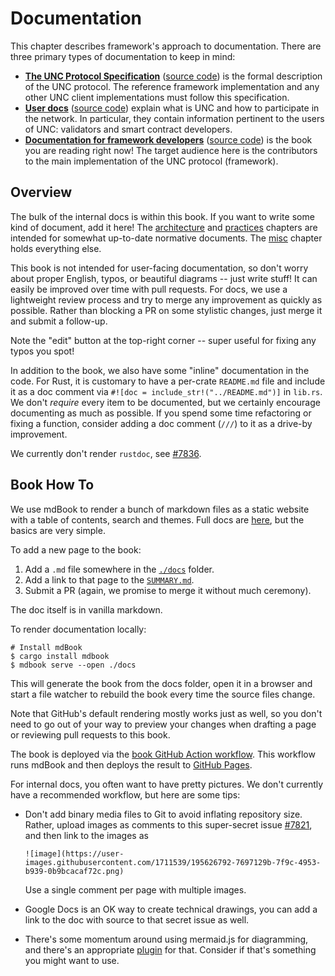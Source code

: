 # Documentation

This chapter describes framework's approach to documentation. There are three
primary types of documentation to keep in mind:

* [**The UNC Protocol Specification**](https://nomicon.io)
  ([source code](https://github.com/Utility/UEPs)) is the formal description of
  the UNC protocol. The reference framework implementation and any other UNC
  client implementations must follow this specification.
* [**User docs**](https://docs.unc.org) ([source code](https://github.com/unc/docs))
  explain what is UNC and how to participate in the network. In particular,
  they contain information pertinent to the users of UNC: validators and
  smart contract developers.
* [**Documentation for framework developers**](https://unc.github.io/framework/)
  ([source code](https://github.com/utnet-org/utility/tree/master/docs)) is the
  book you are reading right now! The target audience here is the contributors
  to the main implementation of the UNC protocol (framework).

## Overview

The bulk of the internal docs is within this book. If you want to write some
kind of document, add it here! The [architecture](../architecture/) and
[practices](../practices/) chapters are intended for somewhat up-to-date
normative documents. The [misc](../misc/) chapter holds everything else.

This book is not intended for user-facing documentation, so don't worry about
proper English, typos, or beautiful diagrams -- just write stuff! It can easily
be improved over time with pull requests. For docs, we use a lightweight review
process and try to merge any improvement as quickly as possible. Rather than
blocking a PR on some stylistic changes, just merge it and submit a follow-up.

Note the "edit" button at the top-right corner -- super useful for fixing any
typos you spot!

In addition to the book, we also have some "inline" documentation in the code.
For Rust, it is customary to have a per-crate `README.md` file and include it as
a doc comment via `#![doc = include_str!("../README.md")]` in `lib.rs`. We don't
*require* every item to be documented, but we certainly encourage documenting as
much as possible. If you spend some time refactoring or fixing a function,
consider adding a doc comment (`///`) to it as a drive-by improvement.

We currently don't render `rustdoc`, see [#7836](https://github.com/utnet-org/utility/issues/7836).

## Book How To

We use mdBook to render a bunch of markdown files as a static website with a table
of contents, search and themes. Full docs are [here](https://rust-lang.github.io/mdBook/),
but the basics are very simple.

To add a new page to the book:

1. Add a `.md` file somewhere in the
   [`./docs`](https://github.com/utnet-org/utility/tree/master/docs) folder.
2. Add a link to that page to the
   [`SUMMARY.md`](https://github.com/utnet-org/utility/blob/master/docs/SUMMARY.md).
3. Submit a PR (again, we promise to merge it without much ceremony).

The doc itself is in vanilla markdown.

To render documentation locally:

```console
# Install mdBook
$ cargo install mdbook
$ mdbook serve --open ./docs
```

This will generate the book from the docs folder, open it in a browser and
start a file watcher to rebuild the book every time the source files change.

Note that GitHub's default rendering mostly works just as well, so you don't
need to go out of your way to preview your changes when drafting a page or
reviewing pull requests to this book.

The book is deployed via the
[book GitHub Action workflow](https://github.com/utnet-org/utility/blob/master/.github/workflows/book.yml).
This workflow runs mdBook and then deploys the result to
[GitHub Pages](https://docs.github.com/en/pages/getting-started-with-github-pages/about-github-pages).

For internal docs, you often want to have pretty pictures. We don't currently
have a recommended workflow, but here are some tips:

* Don't add binary media files to Git to avoid inflating repository size.
  Rather, upload images as comments to this super-secret issue
  [#7821](https://github.com/utnet-org/utility/issues/7821), and then link to
  the images as

  ```
  ![image](https://user-images.githubusercontent.com/1711539/195626792-7697129b-7f9c-4953-b939-0b9bcacaf72c.png)
  ```

  Use a single comment per page with multiple images.

* Google Docs is an OK way to create technical drawings, you can add a link to
  the doc with source to that secret issue as well.

* There's some momentum around using mermaid.js for diagramming, and there's
  an appropriate [plugin](https://github.com/badboy/mdbook-mermaid) for that.
  Consider if that's something you might want to use.
